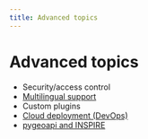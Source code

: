 ```yaml
---
title: Advanced topics
---
```


# Advanced topics

- Security/access control
- [Multilingual support](../i18n/index.md)
- Custom plugins
- [Cloud deployment (DevOps)](cloud.md)
- [pygeoapi and INSPIRE](inspire.md)